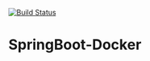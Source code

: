 [![Build Status](https://travis-ci.com/smmansoor/SpringBoot-Docker.svg?branch=master)](https://travis-ci.com/smmansoor/SpringBoot-Docker)

# SpringBoot-Docker
